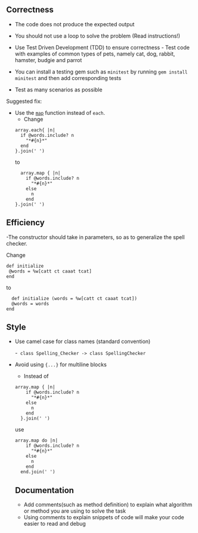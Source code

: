 ## Correctness
 - The code does not produce the expected output
 - You should not use a loop to solve the problem (Read instructions!)
 - Use Test Driven Development (TDD) to ensure correctness - Test code with examples of common types of pets, namely cat, dog, rabbit, hamster, budgie and parrot

  - You can install a testing gem such as `minitest` by running `gem install minitest` and then add corresponding tests
  - Test as many scenarios as possible

  Suggested fix:
  - Use the [`map`](https://www.rubyguides.com/2018/10/ruby-map-method/) function instead of `each`. 
    - Change 
    ```
    array.each{ |n|
      if @words.include? n
        "*#{n}*"
      end
    }.join(' ')
    ```
    to 
    ```
      array.map { |n|
        if @words.include? n
          "*#{n}*"
        else
          n
        end
    }.join(' ')
    ```

## Efficiency
 
  -The constructor should take in parameters, so as to generalize the spell checker.

  Change
  ```
  def initialize
   @words = %w[catt ct caaat tcat]
  end
  ``` 
  to
  ```
    def initialize (words = %w[catt ct caaat tcat])
    @words = words
  end
  ```
## Style 
- Use camel case for class names (standard convention)

  -` class Spelling_Checker -> class SpellingChecker`

- Avoid using `{...}` for multiline blocks
  - Instead of  
  ```
  array.map { |n|
      if @words.include? n
        "*#{n}*"
      else
        n
      end
    }.join(' ')

  ```
  use 
  ```
  array.map do |n|
      if @words.include? n
        "*#{n}*"
      else
        n
      end
    end.join(' ')
  ```

  ## Documentation
  - Add comments(such as method definition) to explain what algorithm or method you are using to solve the task
  - Using comments to explain snippets of code will make your code easier to read and debug